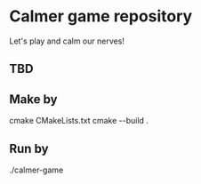 # Calmer game repository

Let's play and calm our nerves!


## TBD


## Make by 
cmake CMakeLists.txt
cmake --build .

## Run by
./calmer-game
